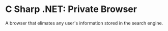 # C Sharp .NET: Private Browser

A browser that elimates any user's information stored in the search engine. 
 
